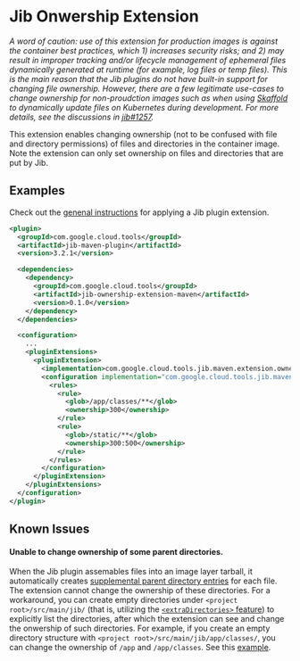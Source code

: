 # Jib Onwership Extension

_A word of caution: use of this extension for production images is against the container best practices, which 1) increases security risks; and 2) may result in improper tracking and/or lifecycle management of ephemeral files dynamically generated at runtime (for example, log files or temp files). This is the main reason that the Jib plugins do not have built-in support for changing file ownership. However, there are a few legitimate use-cases to change ownership for non-proudction images such as when using [Skaffold](https://skaffold.dev/) to dynamically update files on Kubernetes during development. For more details, see the discussions in [jib#1257](https://github.com/GoogleContainerTools/jib/issues/1257)._

This extension enables changing ownership (not to be confused with file and directory permissions) of files and directories in the container image. Note the extension can only set ownership on files and directories that are put by Jib.

## Examples

Check out the [genenal instructions](../../README.md#using-jib-plugin-extensions) for applying a Jib plugin extension.

```xml
<plugin>
  <groupId>com.google.cloud.tools</groupId>
  <artifactId>jib-maven-plugin</artifactId>
  <version>3.2.1</version>

  <dependencies>
    <dependency>
      <groupId>com.google.cloud.tools</groupId>
      <artifactId>jib-ownership-extension-maven</artifactId>
      <version>0.1.0</version>
    </dependency>
  </dependencies>

  <configuration>
    ...
    <pluginExtensions>
      <pluginExtension>
        <implementation>com.google.cloud.tools.jib.maven.extension.ownership.JibOwnershipExtension</implementation>
        <configuration implementation="com.google.cloud.tools.jib.maven.extension.ownership.Configuration">
          <rules>
            <rule>
              <glob>/app/classes/**</glob>
              <ownership>300</ownership>
            </rule>
            <rule>
              <glob>/static/**</glob>
              <ownership>300:500</ownership>
            </rule>
          </rules>
        </configuration>
      </pluginExtension>
    </pluginExtensions>
  </configuration>
</plugin>
```

## Known Issues

#### Unable to change ownership of some parent directories.

When the Jib plugin assemables files into an image layer tarball, it automatically creates [supplemental parent directory entries](https://github.com/GoogleContainerTools/jib/issues/1270) for each file. The extension cannot change the ownership of these directories. For a workaround, you can create empty directories under `<project root>/src/main/jib/` (that is, utilizing the [`<extraDirectories>` feature](ihttps://github.com/GoogleContainerTools/jib/tree/master/jib-gradle-plugin#adding-arbitrary-files-to-the-image)) to explicitly list the directories, after which the extension can see and change the onwership of such directories. For example, if you create an empty directory structure with `<project root>/src/main/jib/app/classes/`, you can change the ownership of `/app` and `/app/classes`. See this [example](https://stackoverflow.com/a/70977481/1701388).
